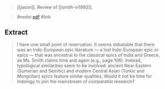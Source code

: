 > [[jason]]. Review of [[smith-m1992]].

> #nodoi 
> [pdf](a/jason-hIDK.pdf)
> #link 

## Extract
> I have one small point of reservation. It seems debatable that there was an Indo-European epic literature — a lost Indo-European epic or epics — that was ancestral to the classical epics of India and Greece, as Ms. Smith claims time and again (e.g., page 106). Instead, typological similarities seem to be involved: ancient Near Eastern (Sumerian and Semitic) and modern Central Asian (Turkic and Mongolian) epics feature similar qualities. Would it not be time for Indology to join the mainstream of comparatist research?